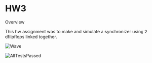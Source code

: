 # HW3

Overview

This hw assignment was to make and simulate a synchronizer using 2 dfilpflops linked together.

![Wave](C:\Users\riley\EELE467_labs-and-hw\docs\assets\hw3_wave.png)

![AllTestsPassed](C:\Users\riley\EELE467_labs-and-hw\docs\assets\hw3_all_tests_passed.png)